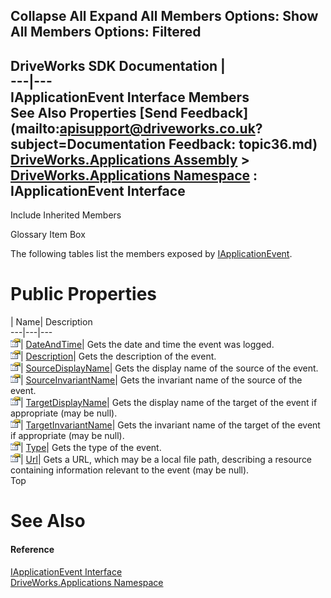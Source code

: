 Collapse All Expand All Members Options: Show All  Members Options: Filtered   
---  
DriveWorks SDK Documentation  |   
---|---  
IApplicationEvent Interface Members   
See Also Properties [Send Feedback](mailto:apisupport@driveworks.co.uk?subject=Documentation Feedback: topic36.md)  
[DriveWorks.Applications Assembly](topic13.md) > [DriveWorks.Applications Namespace](topic16.md) : IApplicationEvent Interface  
---  
  
Include Inherited Members    


Glossary Item Box

The following tables list the members exposed by [IApplicationEvent](topic36.md).

# Public Properties

| Name| Description  
---|---|---  
![ Property](dotnetimages/Property.gif)| [DateAndTime](topic41.md)| Gets the date and time the event was logged.   
![ Property](dotnetimages/Property.gif)| [Description](topic42.md)| Gets the description of the event.   
![ Property](dotnetimages/Property.gif)| [SourceDisplayName](topic43.md)| Gets the display name of the source of the event.   
![ Property](dotnetimages/Property.gif)| [SourceInvariantName](topic44.md)| Gets the invariant name of the source of the event.   
![ Property](dotnetimages/Property.gif)| [TargetDisplayName](topic45.md)| Gets the display name of the target of the event if appropriate (may be null).   
![ Property](dotnetimages/Property.gif)| [TargetInvariantName](topic46.md)| Gets the invariant name of the target of the event if appropriate (may be null).   
![ Property](dotnetimages/Property.gif)| [Type](topic47.md)| Gets the type of the event.   
![ Property](dotnetimages/Property.gif)| [Url](topic48.md)| Gets a URL, which may be a local file path, describing a resource containing information relevant to the event (may be null).   
Top

# See Also

#### Reference

[IApplicationEvent Interface](topic36.md)   
[DriveWorks.Applications Namespace](topic16.md)


